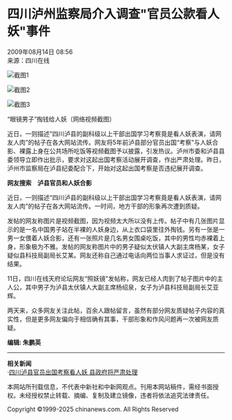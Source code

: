 # 四川泸州监察局介入调查"官员公款看人妖"事件

2009年08月14日 08:56  
来源：四川在线  

![截图1](http://i2.chinanews.com/zwimg/01.jpg)

![截图2](http://www.chinanews.com.cn/fileftp/2009/01/2009-01-19/U76P4T47D10173F976DT20090119173942.gif)

![截图3](http://www.chinanews.com.cn/fileftp/2009/01/2009-01-19/U76P4T47D10173F979DT20090119163219.gif)

“眼镜男子”掏钱给人妖（网络视频截图）

近日，一则描述“四川泸县的副科级以上干部出国学习考察竟是看人妖表演，请网友人肉”的帖子在各大网站流传。网友将5年前泸县部分官员出国“考察”与人妖合影、裸露上身在公共场所吃饭等视频截图予以披露，引发热议。泸州市委和泸县县委领导立即作出批示，要求对这起出国考察活动展开调查，作出严肃处理。昨日，泸州市监察局在泸县纪委配合下，开始对这起出国考察是否违纪展开调查。

**网友搜索　泸县官员和人妖合影**

近日，一则描述“四川泸县的副科级以上干部出国学习考察竟是看人妖表演，请网友人肉”的帖子在各大网站流传。一时间，地方干部的形象再次遭到质疑。

发帖的网友称图片是视频截图，因为视频太大所以没有上传。帖子中有几张图片显示的是一名中国男子站在半裸的人妖身边，从上衣口袋里往外掏钱。另有一张是一男一女偎着人妖合影，还有一张照片是几名男女围桌吃饭，其中的男性均赤裸着上身，形象极为不雅。发帖的网友称图片中的男子疑似太伏镇人大副主席杨某，女子疑似县科技局副局长艾某。网友还称自己通过电话向两位当事人求证过，但是没有结果。

11日，四川在线天府论坛网友“照妖镜”发帖称，网友已经人肉到了帖子图片中的主人公，其中男子为泸县太伏镇人大副主席杨绍泉，女子为泸县科技局副局长艾亚辉。

两天来，众多网友关注此帖，百余人跟帖留言，虽然有部分网友质疑帖子内容的真实性，但是更多网友偏向于相信确有其事，干部形象和作风问题再一次被网友质疑。

**编辑: 朱鹏英**  

---  

**相关新闻**  
·[四川泸县官员出国考察看人妖 县政府将严肃处理](http://www.chinanews.com.cn/sh/news/2009/08-13/1817750.shtml)  

本网站所刊载信息，不代表中新社和中新网观点。刊用本网站稿件，需经书面授权。未经授权禁止转载、摘编、复制及建立镜像，违者将依法追究法律责任。  

Copyright ©1999-2025 chinanews.com. All Rights Reserved  
<!-- tcd_original_link https://www.chinanews.com.cn/gn/news/2009/08-14/1818055.shtml -->
